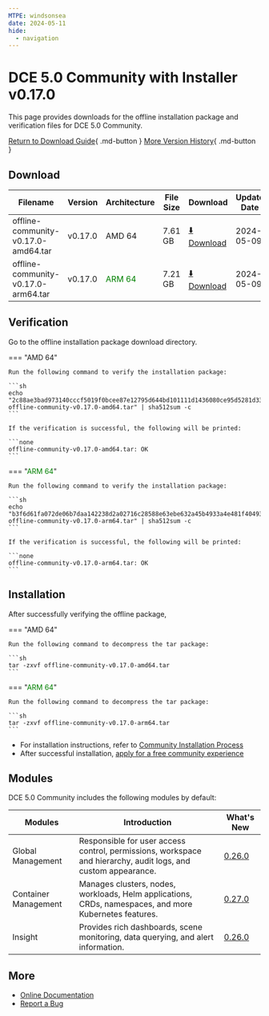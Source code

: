```yaml
---
MTPE: windsonsea
date: 2024-05-11
hide:
  - navigation
---
```


# DCE 5.0 Community with Installer v0.17.0

This page provides downloads for the offline installation package and verification files for DCE 5.0 Community.

[Return to Download Guide](../index.md){ .md-button } [More Version History](./dce5-installer-history.md){ .md-button }

## Download

| Filename | Version | Architecture | File Size | Download | Update Date |
| --------- | ------- | ------------ | --------- | -------- | ----------- |
| offline-community-v0.17.0-amd64.tar | v0.17.0 | AMD 64 | 7.61 GB | [:arrow_down: Download](https://qiniu-download-public.daocloud.io/DaoCloud_Enterprise/dce5/offline-community-v0.17.0-amd64.tar) | 2024-05-09 |
| offline-community-v0.17.0-arm64.tar | v0.17.0 | <font color="green">ARM 64</font> | 7.21 GB | [:arrow_down: Download](https://qiniu-download-public.daocloud.io/DaoCloud_Enterprise/dce5/offline-community-v0.17.0-arm64.tar) | 2024-05-09 |

## Verification

Go to the offline installation package download directory.

=== "AMD 64"

    Run the following command to verify the installation package:

    ```sh
    echo "2c88ae3bad973140cccf5019f0bcee87e12795d644bd101111d1436080ce95d5281d33fcf28df50da0718b28fb42ee82f3ea8dea2ddcdc723e6258e26411396f  offline-community-v0.17.0-amd64.tar" | sha512sum -c
    ```

    If the verification is successful, the following will be printed:

    ```none
    offline-community-v0.17.0-amd64.tar: OK
    ```

=== "<font color="green">ARM 64</font>"

    Run the following command to verify the installation package:

    ```sh
    echo "b3f6d61fa072de06b7daa142238d2a02716c28588e63ebe632a45b4933a4e481f4049318b7facf0c6c235d3810ed8628b33f59543d2579e5df3d8e9d0aefffa3  offline-community-v0.17.0-arm64.tar" | sha512sum -c
    ```

    If the verification is successful, the following will be printed:

    ```none
    offline-community-v0.17.0-arm64.tar: OK
    ```

## Installation

After successfully verifying the offline package,

=== "AMD 64"

    Run the following command to decompress the tar package:

    ```sh
    tar -zxvf offline-community-v0.17.0-amd64.tar
    ```

=== "<font color="green">ARM 64</font>"

    Run the following command to decompress the tar package:

    ```sh
    tar -zxvf offline-community-v0.17.0-arm64.tar
    ```

- For installation instructions, refer to [Community Installation Process](../../install/community/k8s/online.md#_2)
- After successful installation, [apply for a free community experience](../../dce/license0.md)

## Modules

DCE 5.0 Community includes the following modules by default:

| Modules | Introduction | What's New |
| -------- | ----------- | ---------- |
| Global Management | Responsible for user access control, permissions, workspace and hierarchy, audit logs, and custom appearance. | [0.26.0](../../ghippo/intro/release-notes.md#v0260) |
| Container Management | Manages clusters, nodes, workloads, Helm applications, CRDs, namespaces, and more Kubernetes features. | [0.27.0](../../kpanda/intro/release-notes.md#v0270) |
| Insight | Provides rich dashboards, scene monitoring, data querying, and alert information. | [0.26.0](../../insight/intro/release-notes.md#v0260) |

## More

- [Online Documentation](../../dce/index.md)
- [Report a Bug](https://github.com/DaoCloud/DaoCloud-docs/issues)
